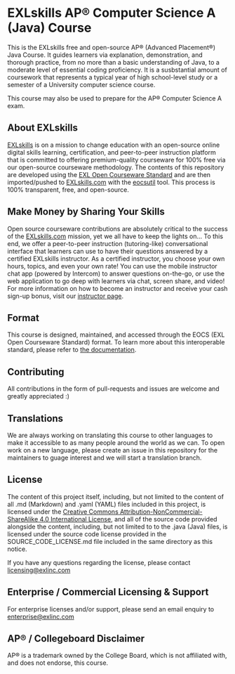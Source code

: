 # EXLskills AP® Computer Science A (Java) Course

This is the EXLskills free and open-source AP® (Advanced Placement®) Java Course. It guides learners via explanation, demonstration, and thorough practice, from no more than a basic understanding of Java, to a moderate level of essential coding proficiency. It is a susbstantial amount of coursework that represents a typical year of high school-level study or a semester of a University computer science course.

This course may also be used to prepare for the AP® Computer Science A exam.

## About EXLskills

[EXLskills](https://exlskills.com) is on a mission to change education with an open-source online digital skills learning, certification, and peer-to-peer instruction platform that is committed to offering premium-quality courseware for 100% free via our open-source courseware methodology. The contents of this repository are developed using the [EXL Open Courseware Standard](https://github.com/exlskills/exl-open-courseware-standard) and are then imported/pushed to [EXLskills.com](https://exlskills.com) with the [eocsutil](https://github.com/exlskills/eocsutil) tool. This process is 100% transparent, free, and open-source.

## Make Money by Sharing Your Skills

Open source courseware contributions are absolutely critical to the success of the [EXLskills.com](https://exlskills.com) mission, yet we all have to keep the lights on... To this end, we offer a peer-to-peer instruction (tutoring-like) conversational interface that learners can use to have their questions answered by a certified EXLskills instructor. As a certified instructor, you choose your own hours, topics, and even your own rate! You can use the mobile instructor chat app (powered by Intercom) to answer questions on-the-go, or use the web application to go deep with learners via chat, screen share, and video! For more information on how to become an instructor and receive your cash sign-up bonus, visit our [instructor page](https://exlskills.com/instructor/).

## Format

This course is designed, maintained, and accessed through the EOCS (EXL Open Courseware Standard) format. To learn more about this interoperable standard, please refer to [the documentation](https://github.com/exlskills/exl-open-courseware-standard).

## Contributing

All contributions in the form of pull-requests and issues are welcome and greatly appreciated :)

## Translations

We are always working on translating this course to other languages to make it accessible to as many people around the world as we can. To open work on a new language, please create an issue in this repository for the maintainers to guage interest and we will start a translation branch.

## License

The content of this project itself, including, but not limited to the content of all .md (Markdown) and .yaml (YAML) files included in this project, is licensed under the [Creative Commons Attribution-NonCommercial-ShareAlike 4.0 International License](https://creativecommons.org/licenses/by-nc-sa/4.0/), and all of the source code provided alongside the content, including, but not limited to to the .java (Java) files, is licensed under the source code license provided in the SOURCE_CODE_LICENSE.md file included in the same directory as this notice.

If you have any questions regarding the license, please contact [licensing@exlinc.com](mailto:licensing@exlinc.com)

## Enterprise / Commercial Licensing & Support

For enterprise licenses and/or support, please send an email enquiry to [enterprise@exlinc.com](mailto:enterprise@exlinc.com)

## AP® / Collegeboard Disclaimer

AP® is a trademark owned by the College Board, which is not affiliated with, and does not endorse, this course.

